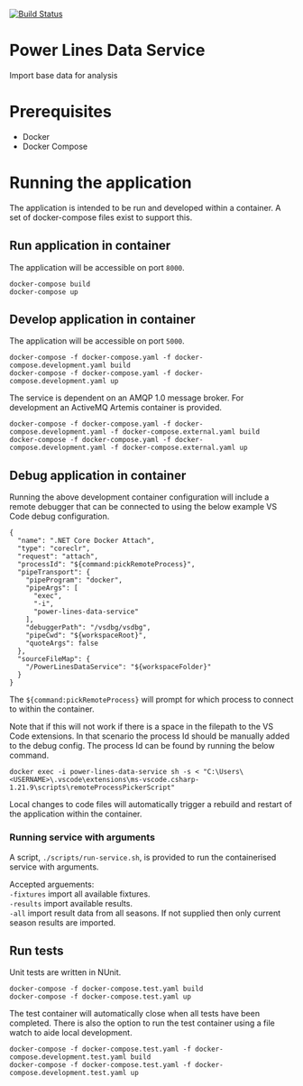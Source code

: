 [![Build Status](https://johnwatson484.visualstudio.com/John%20D%20Watson/_apis/build/status/Power%20Lines%20Data%20Service?branchName=master)](https://johnwatson484.visualstudio.com/John%20D%20Watson/_build/latest?definitionId=32&branchName=master)

# Power Lines Data Service
Import base data for analysis

# Prerequisites
- Docker
- Docker Compose

# Running the application
The application is intended to be run and developed within a container.  A set of docker-compose files exist to support this.

## Run application in container

The application will be accessible on port `8000`.

```
docker-compose build
docker-compose up
```

## Develop application in container
The application will be accessible on port `5000`.

```
docker-compose -f docker-compose.yaml -f docker-compose.development.yaml build
docker-compose -f docker-compose.yaml -f docker-compose.development.yaml up
```

The service is dependent on an AMQP 1.0 message broker. For development an ActiveMQ Artemis container is provided.
```
docker-compose -f docker-compose.yaml -f docker-compose.development.yaml -f docker-compose.external.yaml build
docker-compose -f docker-compose.yaml -f docker-compose.development.yaml -f docker-compose.external.yaml up
```


## Debug application in container
Running the above development container configuration will include a remote debugger that can be connected to using the below example VS Code debug configuration.

```
{
  "name": ".NET Core Docker Attach",
  "type": "coreclr",
  "request": "attach",
  "processId": "${command:pickRemoteProcess}",
  "pipeTransport": {
    "pipeProgram": "docker",
    "pipeArgs": [
      "exec",
      "-i",
      "power-lines-data-service"
    ],
    "debuggerPath": "/vsdbg/vsdbg",
    "pipeCwd": "${workspaceRoot}",
    "quoteArgs": false
  },
  "sourceFileMap": {
    "/PowerLinesDataService": "${workspaceFolder}"
  }
}
```
The `${command:pickRemoteProcess}` will prompt for which process to connect to within the container.  

Note that if this will not work if there is a space in the filepath to the VS Code extensions.  In that scenario the process Id should be manually added to the debug config.  The process Id can be found by running the below command.

`docker exec -i power-lines-data-service sh -s < "C:\Users\<USERNAME>\.vscode\extensions\ms-vscode.csharp-1.21.9\scripts\remoteProcessPickerScript"`

Local changes to code files will automatically trigger a rebuild and restart of the application within the container.

### Running service with arguments
A script, `./scripts/run-service.sh`, is provided to run the containerised service with arguments.

Accepted arguements:  
`-fixtures` import all available fixtures.  
`-results` import available results.  
`-all` import result data from all seasons.  If not supplied then only current season results are imported.

## Run tests
Unit tests are written in NUnit.

```
docker-compose -f docker-compose.test.yaml build
docker-compose -f docker-compose.test.yaml up
```

The test container will automatically close when all tests have been completed.  There is also the option to run the test container using a file watch to aide local development.

```
docker-compose -f docker-compose.test.yaml -f docker-compose.development.test.yaml build
docker-compose -f docker-compose.test.yaml -f docker-compose.development.test.yaml up
```
